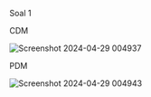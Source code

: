 Soal 1

CDM

![Screenshot 2024-04-29 004937](https://github.com/MJOYX4/MJOYX4/assets/160231998/5feb6c8b-f5f8-4041-b726-6bc508f7cd3c)

PDM

![Screenshot 2024-04-29 004943](https://github.com/MJOYX4/MJOYX4/assets/160231998/b41653b7-156f-4a95-b82e-d63f21192fa1)
